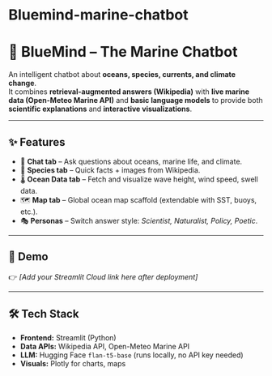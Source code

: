 # Bluemind-marine-chatbot
# 🌊 BlueMind – The Marine Chatbot

An intelligent chatbot about **oceans, species, currents, and climate change**.  
It combines **retrieval-augmented answers (Wikipedia)** with **live marine data (Open-Meteo Marine API)** and **basic language models** to provide both **scientific explanations** and **interactive visualizations**.

---

## ✨ Features
- 💬 **Chat tab** – Ask questions about oceans, marine life, and climate.
- 🐠 **Species tab** – Quick facts + images from Wikipedia.
- 🌡 **Ocean Data tab** – Fetch and visualize wave height, wind speed, swell data.
- 🗺 **Map tab** – Global ocean map scaffold (extendable with SST, buoys, etc.).
- 🎭 **Personas** – Switch answer style: *Scientist, Naturalist, Policy, Poetic*.

---

## 🚀 Demo
👉 *[Add your Streamlit Cloud link here after deployment]*

---

## 🛠 Tech Stack
- **Frontend:** Streamlit (Python)
- **Data APIs:** Wikipedia API, Open-Meteo Marine API
- **LLM:** Hugging Face `flan-t5-base` (runs locally, no API key needed)
- **Visuals:** Plotly for charts, maps


